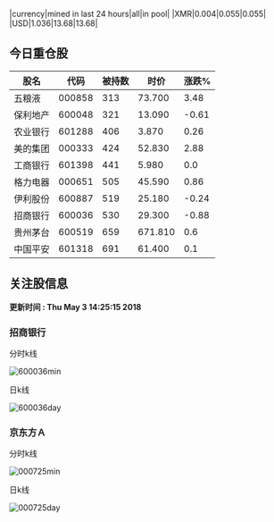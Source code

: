 |currency|mined in last 24 hours|all|in pool|
|XMR|0.004|0.055|0.055|
|USD|1.036|13.68|13.68|

## 今日重仓股 

|股名|代码|被持数|时价|涨跌%|
|---|---|---|---|---|
|五粮液|000858|313|73.700|3.48|
|保利地产|600048|321|13.090|-0.61|
|农业银行|601288|406|3.870|0.26|
|美的集团|000333|424|52.830|2.88|
|工商银行|601398|441|5.980|0.0|
|格力电器|000651|505|45.590|0.86|
|伊利股份|600887|519|25.180|-0.24|
|招商银行|600036|530|29.300|-0.88|
|贵州茅台|600519|659|671.810|0.6|
|中国平安|601318|691|61.400|0.1|

## 关注股信息
**更新时间 : Thu May  3 14:25:15 2018**
### 招商银行 
分时k线

![600036min](http://image.sinajs.cn/newchart/min/n/sh600036.gif)

日k线

![600036day](http://image.sinajs.cn/newchart/daily/n/sh600036.gif)

### 京东方Ａ 
分时k线

![000725min](http://image.sinajs.cn/newchart/min/n/sz000725.gif)

日k线

![000725day](http://image.sinajs.cn/newchart/daily/n/sz000725.gif)
